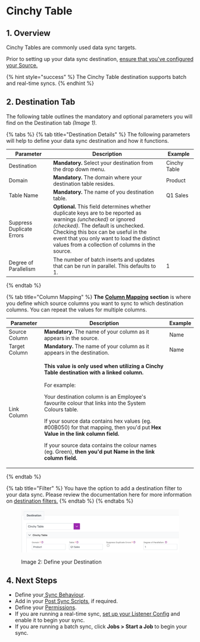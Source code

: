 # Cinchy Table

## 1. Overview

Cinchy Tables are commonly used data sync targets.

Prior to setting up your data sync destination, [ensure that you've configured your Source.](../supported-data-sync-sources/)

{% hint style="success" %}
The Cinchy Table destination supports batch and real-time syncs.
{% endhint %}

## 2. Destination Tab

The following table outlines the mandatory and optional parameters you will find on the Destination tab _(Image 1)._

{% tabs %}
{% tab title="Destination Details" %}
The following parameters will help to define your data sync destination and how it functions.

<table><thead><tr><th>Parameter</th><th width="289.66666666666663">Description</th><th>Example</th></tr></thead><tbody><tr><td>Destination</td><td><strong>Mandatory.</strong> Select your destination from the drop down menu.</td><td>Cinchy Table</td></tr><tr><td>Domain</td><td><strong>Mandatory.</strong> The domain where your destination table resides.</td><td>Product</td></tr><tr><td>Table Name</td><td><strong>Mandatory.</strong> The name of you destination table.</td><td>Q1 Sales</td></tr><tr><td>Suppress Duplicate Errors</td><td><strong>Optional.</strong> This field determines whether duplicate keys are to be reported as warnings <em>(unchecked)</em> or ignored <em>(checked)</em>. The default is unchecked.<br>Checking this box can be useful in the event that  you only want to load the distinct values from a collection of columns in the source.</td><td></td></tr><tr><td>Degree of Parallelism</td><td>The number of batch inserts and updates that can be run in parallel. This defaults to 1.</td><td>1</td></tr></tbody></table>
{% endtab %}

{% tab title="Column Mapping" %}
**The** [**Column Mapping**](../building-data-syncs/columns-and-mappings/#3.-column-mappings) **section** is where you define which source columns you want to sync to which destination columns. You can repeat the values for multiple columns.

| Parameter     | Description                                                                                                                                                                                                                                                                                                                                                                                                                                                                                                                              | Example |
| ------------- | ---------------------------------------------------------------------------------------------------------------------------------------------------------------------------------------------------------------------------------------------------------------------------------------------------------------------------------------------------------------------------------------------------------------------------------------------------------------------------------------------------------------------------------------- | ------- |
| Source Column | **Mandatory.** The name of your column as it appears in the source.                                                                                                                                                                                                                                                                                                                                                                                                                                                                      | Name    |
| Target Column | **Mandatory.** The name of your column as it appears in the destination.                                                                                                                                                                                                                                                                                                                                                                                                                                                                 | Name    |
| Link Column   | <p><strong>This value is only used when utilizing a Cinchy Table destination with a linked column.</strong> <br><br>For example:</p><p>Your destination column is an Employee's favourite colour that links into the System Colours table.<br></p><p>If your source data contains hex values (eg. #00B050) for that mapping, then you'd put <strong>Hex Value in the link column field.</strong><br></p><p>If your source data contains the colour names (eg. Green), <strong>then you'd put Name in the link column field.</strong></p> |         |
{% endtab %}

{% tab title="Filter" %}
You have the option to add a destination filter to your data sync. Please review the documentation here for more information on [destination filters.](../building-data-syncs/advanced-settings/filters.md#target-filters)
{% endtab %}
{% endtabs %}

<figure><img src="../../.gitbook/assets/image (411).png" alt=""><figcaption><p>Image 2: Define your Destination</p></figcaption></figure>

## 4. Next Steps

* Define your[ Sync Behaviour](../building-data-syncs/sync-behaviour.md).
* Add in your [Post Sync Scripts](../building-data-syncs/advanced-settings/post-sync-scripts.md), if required.
* Define your [Permissions](../building-data-syncs/#2.-create-a-data-sync-configuration).
* If you are running a real-time sync, [set up your Listener Config](../supported-real-time-sync-stream-sources/) and enable it to begin your sync.
* If you are running a batch sync, click **Jobs > Start a Job** to begin your sync.
